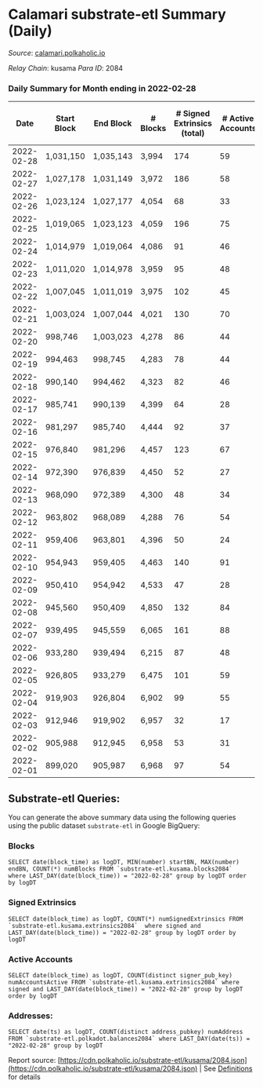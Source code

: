 # Calamari substrate-etl Summary (Daily)

_Source_: [calamari.polkaholic.io](https://calamari.polkaholic.io)

*Relay Chain*: kusama
*Para ID*: 2084



### Daily Summary for Month ending in 2022-02-28


| Date | Start Block | End Block | # Blocks | # Signed Extrinsics (total) | # Active Accounts | # Passive | # New | # Addresses with Balances | # Events | # Transfers | # XCM Transfers In | # XCM Transfers Out |
| ---- | ----------- | --------- | -------- | --------------------------- | ----------------- | --------- | ----- | ------------------------- | -------- | ----------- | ------------------ | ------------------- |
| 2022-02-28 | 1,031,150 | 1,035,143 | 3,994  | 174 | 59 |  |  | 21,029 | 9,152 | 122 ($24,329.31) |   |   |
| 2022-02-27 | 1,027,178 | 1,031,149 | 3,972  | 186 | 58 |  |  | 20,960 | 9,127 | 134 ($75,670.27) |   |   |
| 2022-02-26 | 1,023,124 | 1,027,177 | 4,054  | 68 | 33 |  |  | 20,916 | 8,514 | 31 ($29,848.94) |   |   |
| 2022-02-25 | 1,019,065 | 1,023,123 | 4,059  | 196 | 75 |  |  | 20,907 | 9,324 | 124 ($144,391.76) |   |   |
| 2022-02-24 | 1,014,979 | 1,019,064 | 4,086  | 91 | 46 |  |  | 20,869 | 8,712 | 47 ($110,323.72) |   |   |
| 2022-02-23 | 1,011,020 | 1,014,978 | 3,959  | 95 | 48 |  |  | 20,861 | 8,494 | 52 ($497,163.14) |   |   |
| 2022-02-22 | 1,007,045 | 1,011,019 | 3,975  | 102 | 45 |  |  | 20,846 | 8,563 | 56 ($58,341.07) |   |   |
| 2022-02-21 | 1,003,024 | 1,007,044 | 4,021  | 130 | 70 |  |  | 20,834 | 8,839 | 66 ($41,695.56) |   |   |
| 2022-02-20 | 998,746 | 1,003,023 | 4,278  | 86 | 44 |  |  | 20,817 | 9,089 | 46 ($47,923.55) |   |   |
| 2022-02-19 | 994,463 | 998,745 | 4,283  | 78 | 44 |  |  | 20,800 | 9,038 | 41 ($553,370.83) |   |   |
| 2022-02-18 | 990,140 | 994,462 | 4,323  | 82 | 46 |  |  | 20,792 | 9,144 | 41 ($10,042.92) |   |   |
| 2022-02-17 | 985,741 | 990,139 | 4,399  | 64 | 28 |  |  | 20,781 | 9,182 | 29 ($18,931.90) |   |   |
| 2022-02-16 | 981,297 | 985,740 | 4,444  | 92 | 37 |  |  | 20,770 | 9,448 | 60 ($92,188.78) |   |   |
| 2022-02-15 | 976,840 | 981,296 | 4,457  | 123 | 67 |  |  | 20,758 | 9,682 | 75 ($258,419.59) |   |   |
| 2022-02-14 | 972,390 | 976,839 | 4,450  | 52 | 27 |  |  | 20,743 | 9,210 | 18 ($1,526.33) |   |   |
| 2022-02-13 | 968,090 | 972,389 | 4,300  | 48 | 34 |  |  | 20,739 | 8,887 | 17 ($6,837.40) |   |   |
| 2022-02-12 | 963,802 | 968,089 | 4,288  | 76 | 54 |  |  | 20,735 | 9,049 | 34 ($58,250.83) |   |   |
| 2022-02-11 | 959,406 | 963,801 | 4,396  | 50 | 24 |  |  | 20,727 | 9,100 | 32 ($56,025.86) |   |   |
| 2022-02-10 | 954,943 | 959,405 | 4,463  | 140 | 91 |  |  | 20,718 | 9,726 | 55 ($75,337.85) |   |   |
| 2022-02-09 | 950,410 | 954,942 | 4,533  | 47 | 28 |  |  | 20,706 | 9,360 | 18 ($6,842.57) |   |   |
| 2022-02-08 | 945,560 | 950,409 | 4,850  | 132 | 84 |  |  | 20,698 | 10,515 | 91 ($89,549.30) |   |   |
| 2022-02-07 | 939,495 | 945,559 | 6,065  | 161 | 88 |  |  | 20,688 | 12,935 | 105 ($89,491.00) |   |   |
| 2022-02-06 | 933,280 | 939,494 | 6,215  | 87 | 48 |  |  |  | 12,794 | 60 ($158,073.67) |   |   |
| 2022-02-05 | 926,805 | 933,279 | 6,475  | 101 | 59 |  |  | 20,659 | 13,377 | 75 ($32,099.21) |   |   |
| 2022-02-04 | 919,903 | 926,804 | 6,902  | 99 | 55 |  |  |  | 14,232 | 76 ($13,642.62) |   |   |
| 2022-02-03 | 912,946 | 919,902 | 6,957  | 32 | 17 |  |  | 20,626 | 14,046 | 14 ($9,042.39) |   |   |
| 2022-02-02 | 905,988 | 912,945 | 6,958  | 53 | 31 |  |  | 20,624 | 14,147 | 32 ($21,337.49) |   |   |
| 2022-02-01 | 899,020 | 905,987 | 6,968  | 97 | 54 |  |  | 20,613 | 14,339 | 71 ($13,253.86) |   |   |

## Substrate-etl Queries:
You can generate the above summary data using the following queries using the public dataset `substrate-etl` in Google BigQuery:


### Blocks
```
SELECT date(block_time) as logDT, MIN(number) startBN, MAX(number) endBN, COUNT(*) numBlocks FROM `substrate-etl.kusama.blocks2084`  where LAST_DAY(date(block_time)) = "2022-02-28" group by logDT order by logDT
```


### Signed Extrinsics
```
SELECT date(block_time) as logDT, COUNT(*) numSignedExtrinsics FROM `substrate-etl.kusama.extrinsics2084`  where signed and LAST_DAY(date(block_time)) = "2022-02-28" group by logDT order by logDT
```


### Active Accounts
```
SELECT date(block_time) as logDT, COUNT(distinct signer_pub_key) numAccountsActive FROM `substrate-etl.kusama.extrinsics2084` where signed and LAST_DAY(date(block_time)) = "2022-02-28" group by logDT order by logDT
```


### Addresses:
```
SELECT date(ts) as logDT, COUNT(distinct address_pubkey) numAddress FROM `substrate-etl.polkadot.balances2084` where LAST_DAY(date(ts)) = "2022-02-28" group by logDT
```



Report source: [https://cdn.polkaholic.io/substrate-etl/kusama/2084.json](https://cdn.polkaholic.io/substrate-etl/kusama/2084.json) | See [Definitions](/DEFINITIONS.md) for details
